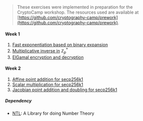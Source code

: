 > These exercises were implemented in preparation for the CryptoCamp workshop.
> The resources used are available at [https://github.com/cryptography-camp/prework](https://github.com/cryptography-camp/prework).

#### Week 1

1. [Fast exponentiation based on binary expansion](common/fast_exp.hpp)
2. [Multiplicative inverse in](common/multiplicative_inverse.hpp) $\mathbb{Z}_p^*$
3. [ElGamal encryption and decryption](elgamal/elgamal.hpp)

#### Week 2

1. [Affine point addition for secp256k1](secp256k1/secp256k1.hpp)
2. [Scalar multiplication for secp256k1](secp256k1/secp256k1.hpp)
3. [Jacobian point addition and doubling for secp256k1]((secp256k1/secp256k1.hpp))

##### Dependency

* [NTL](https://libntl.org/): A Library for doing Number Theory
